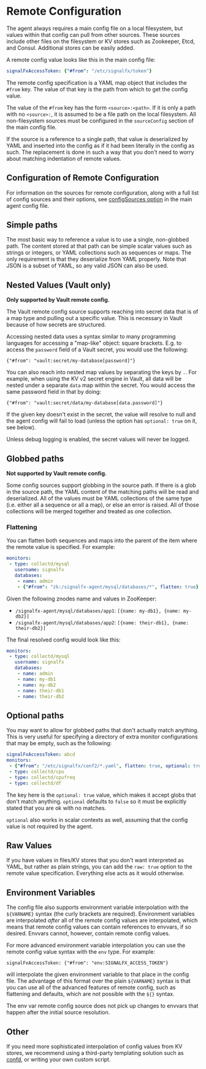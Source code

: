 # Remote Configuration

The agent always requires a main config file on a local filesystem, but values
within that config can pull from other sources.  These sources include other
files on the filesystem or KV stores such as Zookeeper, Etcd, and Consul.
Additional stores can be easily added.

A remote config value looks like this in the main config file:

```yaml
signalFxAccessToken: {"#from": "/etc/signalfx/token"}
```

The remote config specification is a YAML map object that includes the `#from`
key.  The value of that key is the path from which to get the config value.

The value of the `#from` key has the form `<source>:<path>`.  If it is only a
path with no `<source>:`, it is assumed to be a file path on the local
filesystem.  All non-filesystem sources must be configured in the
`sourceConfig` section of the main config file.

If the source is a reference to a single path, that value is deserialized by
YAML and inserted into the config as if it had been literally in the config as
such.  The replacement is done in such a way that you don't need to worry
about matching indentation of remote values.

## Configuration of Remote Configuration

For information on the sources for remote configuration, along with a 
full list of config sources and their options, see [configSources
option](./config-schema.md#configsources) in the main agent config file.  

## Simple paths

The most basic way to reference a value is to use a single, non-globbed path.
The content stored at that path can be simple scalar values such as strings or
integers, or YAML collections such as sequences or maps.  The only requirement
is that they deserialize from YAML properly.  Note that JSON is a subset of
YAML, so any valid JSON can also be used.

## Nested Values (Vault only)

**Only supported by Vault remote config.**

The Vault remote config source supports reaching into secret data that is of a
map type and pulling out a specific value.  This is necessary in Vault because
of how secrets are structured.

Accessing nested data uses a syntax similar to many programming languages for
accessing a "map-like" object: square brackets.  E.g. to access the `password`
field of a Vault secret, you would use the following:

`{"#from": "vault:secret/my-database[password]"}`

You can also reach into nested map values by separating the keys by `.`.  For
example, when using the KV v2 secret engine in Vault, all data will be nested
under a separate `data` map within the secret.  You would access the same
password field in that by doing:

`{"#from": "vault:secret/data/my-database[data.password]"}`

If the given key doesn't exist in the secret, the value will resolve to null
and the agent config will fail to load (unless the option has `optional: true`
on it, see below).

Unless debug logging is enabled, the secret values will never be logged.

## Globbed paths

**Not supported by Vault remote config.**

Some config sources support globbing in the source path.  If there is a glob in
the source path, the YAML content of the matching paths will be read and
deserialized.  All of the values must be YAML collections of the same type
(i.e. either all a sequence or all a map), or else an error is raised.  All of
those collections will be merged together and treated as one collection.

### Flattening

You can flatten both sequences and maps into the parent of the item where the
remote value is specified.  For example:

```yaml
monitors:
 - type: collectd/mysql
   username: signalfx
   databases:
    - name: admin
    - {"#from": "zk:/signalfx-agent/mysql/databases/*", flatten: true}
```

Given the following znodes name and values in ZooKeeper:

 - `/signalfx-agent/mysql/databases/app1`: `[{name: my-db1}, {name: my-db2}]`
 - `/signalfx-agent/mysql/databases/app2`: `[{name: their-db1}, {name: their-db2}]`

The final resolved config would look like this:

```yaml
monitors:
 - type: collectd/mysql
   username: signalfx
   databases:
    - name: admin
    - name: my-db1
    - name: my-db2
    - name: their-db1
    - name: their-db2
```

## Optional paths
You may want to allow for globbed paths that don't actually match anything.
This is very useful for specifying a directory of extra monitor configurations
that may be empty, such as the following:

```yaml
signalFxAccessToken: abcd
monitors:
 - {"#from": "/etc/signalfx/conf2/*.yaml", flatten: true, optional: true}
 - type: collectd/cpu
 - type: collectd/cpufreq
 - type: collectd/df
```

The key here is the `optional: true` value, which makes it accept globs that
don't match anything.  `optional` defaults to `false` so it must be explicitly
stated that you are ok with no matches.

`optional` also works in scalar contexts as well, assuming that the config value
is not required by the agent.

## Raw Values
If you have values in files/KV stores that you don't want interpreted as YAML,
but rather as plain strings, you can add the `raw: true` option to the remote
value specification.  Everything else acts as it would otherwise.

## Environment Variables

The config file also supports environment variable interpolation with the
`${VARNAME}` syntax (the curly brackets are required).  Environment variables
are interpolated *after* all of the remote config values are interpolated,
which means that remote config values can contain references to envvars, if so
desired.  Envvars cannot, however, contain remote config values.

For more advanced environment variable interpolation you can use the remote
config value syntax with the `env` type.  For example:

```
signalFxAccessToken: {"#from": "env:SIGNALFX_ACCESS_TOKEN"}
```

will interpolate the given environment variable to that place in the config
file.  The advantage of this format over the plain `${VARNAME}` syntax is that
you can use all of the advanced features of remote config, such as flattening
and defaults, which are not possible with the `${}` syntax.

The env var remote config source does not pick up changes to envvars that
happen after the initial source resolution.

## Other

If you need more sophisticated interpolation of config values from KV stores,
we recommend using a third-party templating solution such as
[confd](https://github.com/kelseyhightower/confd/), or writing your own
custom script.


